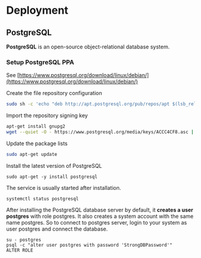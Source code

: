 # Deployment

## PostgreSQL 

**PostgreSQL** is an open-source object-relational database system.  

### Setup PostgreSQL PPA

See [https://www.postgresql.org/download/linux/debian/](https://www.postgresql.org/download/linux/debian/)

Create the file repository configuration

```bash
sudo sh -c 'echo "deb http://apt.postgresql.org/pub/repos/apt $(lsb_release -cs)-pgdg main" > /etc/apt/sources.list.d/pgdg.list'
```

Import the repository signing key

```bash
apt-get install gnupg2
wget --quiet -O - https://www.postgresql.org/media/keys/ACCC4CF8.asc | sudo apt-key add -
```

Update the package lists

```bash
sudo apt-get update
```

Install the latest version of PostgreSQL

```text
sudo apt-get -y install postgresql
```

The service is usually started after installation.

```text
systemctl status postgresql
```

After installing the PostgreSQL database server by default, it **creates a user postgres** with role postgres. It also creates a system account with the same name postgres. So to connect to postgres server, login to your system as user postgres and connect the database.

```text
su - postgres
psql -c "alter user postgres with password 'StrongDBPassword'"
ALTER ROLE
```


